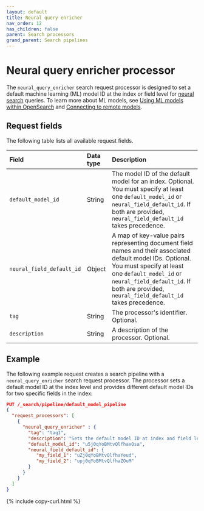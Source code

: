 ```yaml
---
layout: default
title: Neural query enricher
nav_order: 12
has_children: false
parent: Search processors
grand_parent: Search pipelines
---
```


# Neural query enricher processor

The `neural_query_enricher` search request processor is designed to set a default machine learning (ML) model ID at the index or field level for [neural search]({{site.url}}{{site.baseurl}}/search-plugins/neural-search/) queries. To learn more about ML models, see [Using ML models within OpenSearch]({{site.url}}{{site.baseurl}}/ml-commons-plugin/using-ml-models/) and [Connecting to remote models]({{site.url}}{{site.baseurl}}/ml-commons-plugin/remote-models/index/).

## Request fields

The following table lists all available request fields.

Field | Data type | Description
:--- | :--- | :---
`default_model_id` | String | The model ID of the default model for an index. Optional. You must specify at least one `default_model_id` or `neural_field_default_id`. If both are provided, `neural_field_default_id` takes precedence.
`neural_field_default_id` | Object | A map of key-value pairs representing document field names and their associated default model IDs. Optional. You must specify at least one `default_model_id` or `neural_field_default_id`. If both are provided, `neural_field_default_id` takes precedence.
`tag` | String | The processor's identifier. Optional.
`description` | String | A description of the processor. Optional.

## Example 

The following example request creates a search pipeline with a `neural_query_enricher` search request processor. The processor sets a default model ID at the index level and provides different default model IDs for two specific fields in the index:

```json
PUT /_search/pipeline/default_model_pipeline 
{
  "request_processors": [
    {
      "neural_query_enricher" : {
        "tag": "tag1",
        "description": "Sets the default model ID at index and field levels",
        "default_model_id": "u5j0qYoBMtvQlfhaxOsa",
        "neural_field_default_id": {
           "my_field_1": "uZj0qYoBMtvQlfhaYeud",
           "my_field_2": "upj0qYoBMtvQlfhaZOuM"
        }
      }
    }
  ]
}
```
{% include copy-curl.html %}
